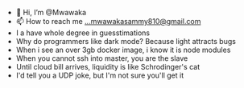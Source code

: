 - 👋 Hi, I’m @Mwawaka
- 📫 How to reach me ...mwawakasammy810@gmail.com
- I a have whole degree in guesstimations
- Why do programmers like dark mode? Because light attracts bugs
- When i see an over 3gb docker image, i know it is node modules
- When you cannot ssh into master, you are the slave
- Until cloud bill arrives, liquidity is like Schrodinger's cat
- I'd tell you a UDP joke, but I'm not sure you'll get it

<!---
Mwawaka/Mwawaka is a ✨ special ✨ repository because its `README.md` (this file) appears on your GitHub profile.
You can click the Preview link to take a look at your changes.
--->
